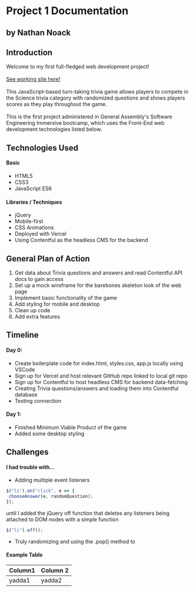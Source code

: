 # Project 1 Documentation
## by Nathan Noack


## Introduction
Welcome to my first full-fledged web development project!\
\
[See working site here!](https://seir-penguin-project-1-roan.vercel.app)\
\
This JavaScript-based turn-taking trivia game allows players to compete in the Science trivia category with randomized questions and shows players scores as they play throughout the game.\
\
This is the first project administered in General Assembly's Software Engineering Immersive bootcamp, which uses the Front-End web development technologies listed below.


## Technologies Used
#### Basic
 - HTML5
 - CSS3
 - JavaScript ES6

 #### Libraries / Techniques
 - jQuery
 - Mobile-first
 - CSS Animations
 - Deployed with Vercel
 - Using Contentful as the headless CMS for the backend


## General Plan of Action
1. Get data about Trivia questions and answers and read Contentful API docs to gain access
2. Set up a mock wireframe for the barebones skeleton look of the web page
3. Implement basic functionality of the game
4. Add styling for mobile and desktop
5. Clean up code
6. Add extra features


## Timeline
#### Day 0:
 - Create boilerplate code for index.html, styles.css, app.js locally using VSCode
 - Sign up for Vercel and host relevant GitHub repo linked to local git repo
 - Sign up for Contentful to host headless CMS for backend data-fetching
 - Creating Trivia questions/answers and loading them into Contentful database
 - Testing connection

#### Day 1:
 - Finished Minimum Viable Product of the game
 - Added some desktop styling


## Challenges
#### I had trouble with...

 - Adding multiple event listeners
 ```js
$("li").on("click", e => {
  chooseAnswer(e, randomQuestion);
});
 ```
 until I added the jQuery off function that deletes any listeners being attached to DOM nodes with a simple function
 ```js
$("li").off();
 ```
 - Truly randomizing and using the .pop() method to 



#### Example Table
| Column1 | Column 2 |
| ------- | -------- |
| yadda1  | yadda2   |